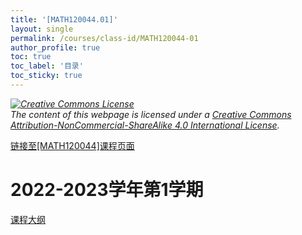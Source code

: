 ```yaml
---
title: '[MATH120044.01]'
layout: single
permalink: /courses/class-id/MATH120044-01
author_profile: true
toc: true
toc_label: '目录'
toc_sticky: true
---
```


<div class='notice--warning'>
	<p><i><a rel='license' href='http://creativecommons.org/licenses/by-nc-sa/4.0/'><img alt='Creative Commons License' style='border-width:0' src='https://i.creativecommons.org/l/by-nc-sa/4.0/88x31.png' /></a><br /> The content of this webpage is licensed under a <a rel='license' href='http://creativecommons.org/licenses/by-nc-sa/4.0/'>Creative Commons Attribution-NonCommercial-ShareAlike 4.0 International License</a>.</i></p>
</div>

<a href='https://fdu-math.github.io/courses/MATH120044'>链接至[MATH120044]课程页面<a>

# 2022-2023学年第1学期

<a href='../courses/syllabus/MATH120044.01-2022-2023-1 (Encrypted).pdf'>课程大纲</a>